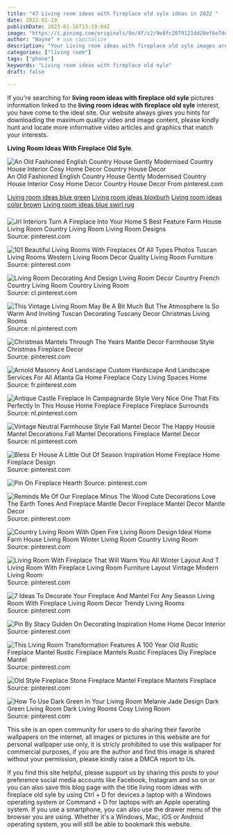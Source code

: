 ```yaml
---
title: "47 Living room ideas with fireplace old syle ideas in 2022 "
date: 2022-01-19
publishDate: 2023-01-16T13:19:04Z
image: "https://i.pinimg.com/originals/9e/8f/c2/9e8fc2079121dd20ef6e7defe1e7e5a6.jpg"
author: "Wayne" # use capitalize
description: "Your Living room ideas with fireplace old syle images are ready in this website. Living room ideas with fireplace old syle are a topic that is being searched for and liked by netizens now. You can Download the Living room ideas with fireplace old syle files here. Find and Download all free images."
categories: ["living room"]
tags: ["phone"]
keywords: "Living room ideas with fireplace old syle"
draft: false

---
```


If you're searching for **living room ideas with fireplace old syle** pictures information linked to the **living room ideas with fireplace old syle** interest, you have come to the ideal  site.  Our website always  gives you  hints  for downloading  the maximum  quality video and image  content, please kindly hunt and locate more informative video articles and graphics  that match your interests.

**Living Room Ideas With Fireplace Old Syle**. 

![An Old Fashioned English Country House Gently Modernised Country House Interior Cosy Home Decor Country House Decor](https://i.pinimg.com/originals/a4/e9/e3/a4e9e35da6939cf066606e63bfabff10.jpg "An Old Fashioned English Country House Gently Modernised Country House Interior Cosy Home Decor Country House Decor")
An Old Fashioned English Country House Gently Modernised Country House Interior Cosy Home Decor Country House Decor From pinterest.com

[Living room ideas blue green](/living-room-ideas-blue-green/)
[Living room ideas bloxburh](/living-room-ideas-bloxburh/)
[Living room ideas color brown](/living-room-ideas-color-brown/)
[Living room ideas blue swirl rug](/living-room-ideas-blue-swirl-rug/)



### 

 


![Jrl Interiors Turn A Fireplace Into Your Home S Best Feature Farm House Living Room Country Living Room Living Room Designs](https://i.pinimg.com/originals/f4/1c/80/f41c805f6e5c5b9da9b66f1895a58198.png "Jrl Interiors Turn A Fireplace Into Your Home S Best Feature Farm House Living Room Country Living Room Living Room Designs")
Source: pinterest.com

 

![101 Beautiful Living Rooms With Fireplaces Of All Types Photos Tuscan Living Rooms Western Living Room Decor Quality Living Room Furniture](https://i.pinimg.com/originals/91/be/e4/91bee47e24a65bec7b7b22c11ad7f289.jpg "101 Beautiful Living Rooms With Fireplaces Of All Types Photos Tuscan Living Rooms Western Living Room Decor Quality Living Room Furniture")
Source: pinterest.com

 

![Living Room Decorating And Design Living Room Decor Country French Country Living Room Country Living Room](https://i.pinimg.com/originals/54/23/41/54234137c753e59cc1a661edfa5c81d2.jpg "Living Room Decorating And Design Living Room Decor Country French Country Living Room Country Living Room")
Source: cl.pinterest.com

 

![This Vintage Living Room May Be A Bit Much But The Atmosphere Is So Warm And Inviting Tuscan Decorating Tuscany Decor Christmas Living Rooms](https://i.pinimg.com/564x/ec/7e/ea/ec7eea7e361a88c641dd005e33078e86--christmas-decorating-ideas-christmas-decorations.jpg "This Vintage Living Room May Be A Bit Much But The Atmosphere Is So Warm And Inviting Tuscan Decorating Tuscany Decor Christmas Living Rooms")
Source: nl.pinterest.com

 

![Christmas Mantels Through The Years Mantle Decor Farmhouse Style Christmas Fireplace Decor](https://i.pinimg.com/564x/54/5f/73/545f73186ab3eaa852288a070d1d3954--mantle-decorating-mantles-decor.jpg "Christmas Mantels Through The Years Mantle Decor Farmhouse Style Christmas Fireplace Decor")
Source: pinterest.com

 

![Arnold Masonry And Landscape Custom Hardscape And Landscape Services For All Atlanta Ga Home Fireplace Cozy Living Spaces Home](https://i.pinimg.com/originals/49/74/9d/49749de409b5e516fbe51a19ff421b0a.jpg "Arnold Masonry And Landscape Custom Hardscape And Landscape Services For All Atlanta Ga Home Fireplace Cozy Living Spaces Home")
Source: fr.pinterest.com

 

![Antique Castle Fireplace In Campagnarde Style Very Nice One That Fits Perfectly In This House Home Fireplace Fireplace Fireplace Surrounds](https://i.pinimg.com/564x/1e/9d/b8/1e9db8697590a277de9a6fe789d34060.jpg "Antique Castle Fireplace In Campagnarde Style Very Nice One That Fits Perfectly In This House Home Fireplace Fireplace Fireplace Surrounds")
Source: nl.pinterest.com

 

![Vintage Neutral Farmhouse Style Fall Mantel Decor The Happy Housie Mantel Decorations Fall Mantel Decorations Fireplace Mantel Decor](https://i.pinimg.com/originals/49/68/84/4968846c21c04c203fca6ddb0485b99b.jpg "Vintage Neutral Farmhouse Style Fall Mantel Decor The Happy Housie Mantel Decorations Fall Mantel Decorations Fireplace Mantel Decor")
Source: nl.pinterest.com

 

![Bless Er House A Little Out Of Season Inspiration Home Fireplace Home Fireplace Design](https://i.pinimg.com/originals/ec/5f/f5/ec5ff565f1c07f44ab19c4c59daa1617.jpg "Bless Er House A Little Out Of Season Inspiration Home Fireplace Home Fireplace Design")
Source: pinterest.com

 

![Pin On Fireplace Hearth](https://i.pinimg.com/originals/17/c2/e3/17c2e3107a656974a270ae87ae0a01ab.jpg "Pin On Fireplace Hearth")
Source: pinterest.com

 

![Reminds Me Of Our Fireplace Minus The Wood Cute Decorations Love The Earth Tones And Fireplace Mantle Decor Fireplace Mantel Decor Mantle Decor](https://i.pinimg.com/474x/a2/2e/63/a22e635bc1669686da914e6189466a7f.jpg "Reminds Me Of Our Fireplace Minus The Wood Cute Decorations Love The Earth Tones And Fireplace Mantle Decor Fireplace Mantel Decor Mantle Decor")
Source: pinterest.com

 

![Country Living Room With Open Fire Living Room Design Ideal Home Farm House Living Room Winter Living Room Country Living Room](https://i.pinimg.com/originals/de/b8/f9/deb8f973c4a0ec4a553d01cea1a26909.jpg "Country Living Room With Open Fire Living Room Design Ideal Home Farm House Living Room Winter Living Room Country Living Room")
Source: pinterest.com

 

![Living Room With Fireplace That Will Warm You All Winter Layout And T Living Room With Fireplace Living Room Furniture Layout Vintage Modern Living Room](https://i.pinimg.com/474x/82/dc/24/82dc2444c6e1cc345a6146f0eb5ded29.jpg "Living Room With Fireplace That Will Warm You All Winter Layout And T Living Room With Fireplace Living Room Furniture Layout Vintage Modern Living Room")
Source: pinterest.com

 

![7 Ideas To Decorate Your Fireplace And Mantel For Any Season Living Room With Fireplace Living Room Decor Trendy Living Rooms](https://i.pinimg.com/originals/35/b6/f2/35b6f28e472abff2784a9cd3b6a73ac6.jpg "7 Ideas To Decorate Your Fireplace And Mantel For Any Season Living Room With Fireplace Living Room Decor Trendy Living Rooms")
Source: pinterest.com

 

![Pin By Stacy Gulden On Decorating Inspiration Home Home Decor Interior](https://i.pinimg.com/originals/a9/40/9b/a9409ba77e2a6914ba231c7336fbb5f8.jpg "Pin By Stacy Gulden On Decorating Inspiration Home Home Decor Interior")
Source: pinterest.com

 

![This Living Room Transformation Features A 100 Year Old Rustic Fireplace Mantel Rustic Fireplace Mantels Rustic Fireplaces Diy Fireplace Mantel](https://i.pinimg.com/originals/1a/fc/0d/1afc0d48c5f771c87d6bf36cdd1b9efe.jpg "This Living Room Transformation Features A 100 Year Old Rustic Fireplace Mantel Rustic Fireplace Mantels Rustic Fireplaces Diy Fireplace Mantel")
Source: pinterest.com

 

![Old Style Fireplace Stone Fireplace Mantel Fireplace Mantels Fireplace](https://i.pinimg.com/originals/28/e5/09/28e5097c3bbfbaa27d6d475074f874ef.jpg "Old Style Fireplace Stone Fireplace Mantel Fireplace Mantels Fireplace")
Source: pinterest.com

 

![How To Use Dark Green In Your Living Room Melanie Jade Design Dark Green Living Room Dark Living Rooms Cosy Living Room](https://i.pinimg.com/originals/9e/8f/c2/9e8fc2079121dd20ef6e7defe1e7e5a6.jpg "How To Use Dark Green In Your Living Room Melanie Jade Design Dark Green Living Room Dark Living Rooms Cosy Living Room")
Source: pinterest.com

 

This site is an open community for users to do sharing their favorite wallpapers on the internet, all images or pictures in this website are for personal wallpaper use only, it is stricly prohibited to use this wallpaper for commercial purposes, if you are the author and find this image is shared without your permission, please kindly raise a DMCA report to Us.

If you find this site helpful, please support us by sharing this posts to your preference social media accounts like Facebook, Instagram and so on or you can also save this blog page with the title living room ideas with fireplace old syle by using Ctrl + D for devices a laptop with a Windows operating system or Command + D for laptops with an Apple operating system. If you use a smartphone, you can also use the drawer menu of the browser you are using. Whether it's a Windows, Mac, iOS or Android operating system, you will still be able to bookmark this website.
